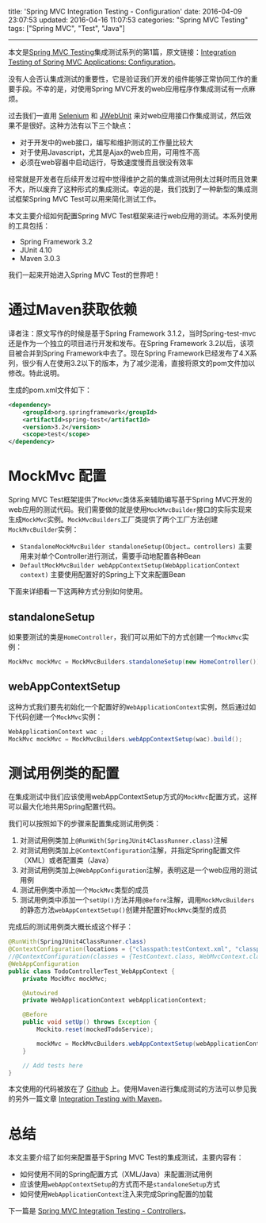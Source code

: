 title: 'Spring MVC Integration Testing - Configuration'
date: 2016-04-09 23:07:53
updated: 2016-04-16 11:07:53
categories: "Spring MVC Testing"
tags: ["Spring MVC", "Test", "Java"]

---

本文是[Spring MVC Testing](/2016/04/09/spring-mvc-testing-content/)集成测试系列的第1篇，原文链接：[Integration Testing of Spring MVC Applications: Configuration](http://www.petrikainulainen.net/programming/spring-framework/integration-testing-of-spring-mvc-applications-configuration/)。

没有人会否认集成测试的重要性，它是验证我们开发的组件能够正常协同工作的重要手段。不幸的是，对使用Spring MVC开发的web应用程序作集成测试有一点麻烦。

过去我们一直用 [Selenium](http://docs.seleniumhq.org) 和 [JWebUnit](https://jwebunit.github.io/jwebunit/) 来对web应用接口作集成测试，然后效果不是很好。这种方法有以下三个缺点：

- 对于开发中的web接口，编写和维护测试的工作量比较大
- 对于使用Javascript，尤其是Ajax的web应用，可用性不高
- 必须在web容器中启动运行，导致速度慢而且很没有效率

经常就是开发者在后续开发过程中觉得维护之前的集成测试用例太过耗时而且效果不大，所以废弃了这种形式的集成测试。幸运的是，我们找到了一种新型的集成测试框架Spring MVC Test可以用来简化测试工作。

本文主要介绍如何配置Spring MVC Test框架来进行web应用的测试。本系列使用的工具包括：

- Spring Framework 3.2
- JUnit 4.10
- Maven 3.0.3

我们一起来开始进入Spring MVC Test的世界吧！

<!-- More -->

# 通过Maven获取依赖

译者注：原文写作的时候是基于Spring Framework 3.1.2，当时Spring-test-mvc还是作为一个独立的项目进行开发和发布。在Spring Framework 3.2以后，该项目被合并到Spring Framework中去了。现在Spring Framework已经发布了4.X系列，很少有人在使用3.2以下的版本，为了减少混淆，直接将原文的pom文件加以修改。特此说明。

生成的pom.xml文件如下：

```xml
<dependency>
    <groupId>org.springframework</groupId>
    <artifactId>spring-test</artifactId>
    <version>3.2</version>
    <scope>test</scope>
</dependency>
```

# MockMvc 配置

Spring MVC Test框架提供了`MockMvc`类体系来辅助编写基于Spring MVC开发的web应用的测试代码。我们需要做的就是使用`MockMvcBuilder`接口的实际实现来生成`MockMvc`实例。`MockMvcBuilders`工厂类提供了两个工厂方法创建`MockMvcBuilder`实例：

- `StandaloneMockMvcBuilder standaloneSetup(Object… controllers)` 主要用来对单个Controller进行测试，需要手动地配置各种Bean
- `DefaultMockMvcBuilder webAppContextSetup(WebApplicationContext context)` 主要使用配置好的Spring上下文来配置Bean

下面来详细看一下这两种方式分别如何使用。

## standaloneSetup

如果要测试的类是`HomeController`，我们可以用如下的方式创建一个`MockMvc`实例：

```java
MockMvc mockMvc = MockMvcBuilders.standaloneSetup(new HomeController()).build();
```

## webAppContextSetup

这种方式我们要先初始化一个配置好的`WebApplicationContext`实例，然后通过如下代码创建一个`MockMvc`实例：

```java
WebApplicationContext wac ;
MockMvc mockMvc = MockMvcBuilders.webAppContextSetup(wac).build();
```

# 测试用例类的配置

在集成测试中我们应该使用webAppContextSetup方式的`MockMvc`配置方式，这样可以最大化地共用Spring配置代码。

我们可以按照如下的步骤来配置集成测试用例类：

1. 对测试用例类加上`@RunWith(SpringJUnit4ClassRunner.class)`注解
2. 对测试用例类加上`@ContextConfiguration`注解，并指定Spring配置文件（XML）或者配置类（Java）
3. 对测试用例类加上`@WebAppConfiguration`注解，表明这是一个web应用的测试用例
4. 测试用例类中添加一个`MockMvc`类型的成员
5. 测试用例类中添加一个`setUp()`方法并用`@Before`注解，调用`MockMvcBuilders`的静态方法`webAppContextSetup()`创建并配置好`MockMvc`类型的成员

完成后的测试用例类大概长成这个样子：

```java
@RunWith(SpringJUnit4ClassRunner.class)
@ContextConfiguration(locations = {"classpath:testContext.xml", "classpath:webMvcContext.xml"})
//@ContextConfiguration(classes = {TestContext.class, WebMvcContext.class})
@WebAppConfiguration
public class TodoControllerTest_WebAppContext {
    private MockMvc mockMvc;

    @Autowired
    private WebApplicationContext webApplicationContext;

    @Before
    public void setUp() throws Exception {
        Mockito.reset(mockedTodoService);

        mockMvc = MockMvcBuilders.webAppContextSetup(webApplicationContext).build();
    }

    // Add tests here
}
```

本文使用的代码被放在了 [Github](https://github.com/pkainulainen/spring-mvc-test-examples/tree/master/configuration) 上。使用Maven进行集成测试的方法可以参见我的另外一篇文章 [Integration Testing with Maven](http://www.petrikainulainen.net/programming/maven/integration-testing-with-maven/)。

# 总结

本文主要介绍了如何来配置基于Spring MVC Test的集成测试，主要内容有：

- 如何使用不同的Spring配置方式（XML/Java）来配置测试用例
- 应该使用`webAppContextSetup`的方式而不是`standaloneSetup`方式
- 如何使用`WebApplicationContext`注入来完成Spring配置的加载

下一篇是 [Spring MVC Integration Testing - Controllers](/2016/04/09/spring-mvc-testing-integration-testing-controllers/)。
